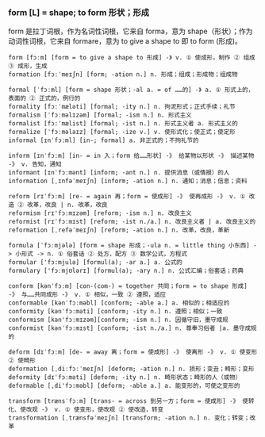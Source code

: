 ### form [L] = shape; to form 形状；形成

form 是拉丁词根，作为名词性词根，它来自 forma，意为 shape（形状）；作为动词性词根，它来自 formare，意为 to give a shape to 即 to form (形成)。

    form [fɔːm] [form = to give a shape to 形成] -》 v. ① 使成形，制作 ② 组成 ③ 成形，生成
    formation [fɔːˈmeɪʃn] [form; -ation n.] n. 形成；组成；形成物；组成物

    formal [ˈfɔːml] [form = shape 形状；-al a. = of ……的] -》 a. ① 形式上的，表面的 ② 正式的，例行的
    formality [fɔːˈmæləti] [formal; -ity n.] n. 拘泥形式；正式手续；礼节
    formalism [ˈfɔːməlɪzəm] [formal; -ism n.] n. 形式主义
    formalist [fɔ:'mælist] [formal; -ist n.] n. 形式主义者 a. 形式主义的
    formalize [ˈfɔːməlaɪz] [formal; -ize v.] v. 使形式化；使正式；使定形
    informal [ɪnˈfɔːml] [in-; formal] a. 非正式的；不拘礼节的

    inform [ɪnˈfɔːm] [in- = in 入；form 给……形状] -》 给某物以形状 -》 描述某物 -》 v. 告知，通知
    informant [ɪnˈfɔːmənt] [inform; -ant n.] n. 提供消息（或情报）的人
    information [ˌɪnfəˈmeɪʃn] [inform; -ation n.] n. 通知；消息；信息；资料

    reform [rɪˈfɔːm] [re- = again 再；form = 使成形] -》 使再成形 -》 v. ① 改造 ② 改革，改良 | n. 改革，改良
    reformism [rɪ'fɔːmɪzəm] [reform; -ism n.] n. 改良主义
    reformist [rɪˈfɔːmɪst] [reform; -ist n./a.] n. 改良主义者 | a. 改良主义的
    reformation [ˌrefəˈmeɪʃn] [reform; -ation n.] n. 改革，改良，革新

    formula [ˈfɔːmjələ] [form = shape 形成；-ula n. = little thing 小东西] -> 小形式 -> n. ① 俗套话 ② 处方，配方 ③ 数学公式，方程式
    formular ['fɔ:mjulə] [formul(a); -ar a.] a. 公式的
    formulary ['fɔːmjʊlərɪ] [formul(a); -ary n.] n. 公式汇编；俗套话；药典

    conform [kənˈfɔːm] [con-(com-) = together 共同；form = to shape 形成] -》 与……共同成形 -》 v. ① 相似，一致 ② 遵照，适应
    conformable [kənˈfɔːməbl] [conform; -able a.] a. 相似的；相适应的
    conformity [kənˈfɔːməti] [conform; -ity n.] n. 遵照；相似；一致
    conformism [kən'fɔːmɪzəm][conform; -ism n.] n. 因循守旧，墨守成规
    conformist [kənˈfɔːmɪst] [conform; -ist n./a.] n. 尊奉习俗者 |a. 墨守成规的

    deform [dɪˈfɔːm] [de- = away 离；form = 使成形] -》 使离形 -》 v. ① 使变形 ② 使畸形
    deformation [ˌdiːfɔːˈmeɪʃn] [deform; -ation n.] n. 损形；变丑；畸形；变形
    deformity [dɪˈfɔːməti] [deform; -ity n.] n. 畸形状态；畸形的人（或物）
    deformable [,di'fɔ:məbl] [deform; -able a.] a. 能变形的，可使之变形的

    transform [trænsˈfɔːm] [trans- = across 到另一方；form = 使成形] -》 使转化、使改观 -》 v. ① 使变形，使改观 ② 使改造，转变
    transformation [ˌtrænsfəˈmeɪʃn] [transform; -ation n.] n. 变化；转变；改革
